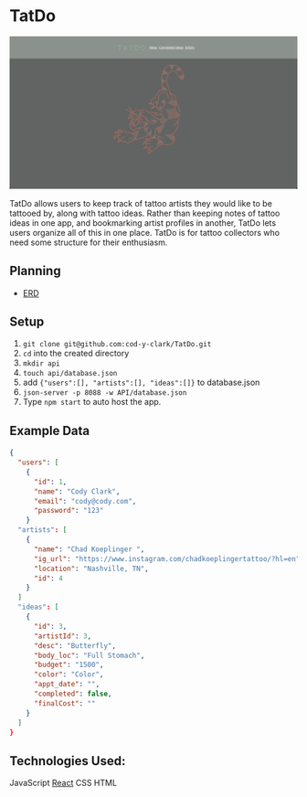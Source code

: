 # TatDo
![HomePage](TatDoREADME.png)

TatDo allows users to keep track of tattoo artists they would like to be tattooed by, along with tattoo ideas. Rather than keeping notes of tattoo ideas in one app, and bookmarking artist profiles in another, TatDo lets users organize all of this in one place. TatDo is for tattoo collectors who need some structure for their enthusiasm. 

## Planning
- [ERD](https://dbdiagram.io/d/6134dcc6825b5b0146f39bb3)

## Setup
1. `git clone git@github.com:cod-y-clark/TatDo.git`
1. `cd` into the created directory
1. `mkdir api`
1. `touch api/database.json`
1.  add `{"users":[], "artists":[], "ideas":[]}` to database.json
1. `json-server -p 8088 -w API/database.json`
1. Type `npm start` to auto host the app.

## Example Data
```json
{
  "users": [
    {
      "id": 1,
      "name": "Cody Clark",
      "email": "cody@cody.com",
      "password": "123"
    }
  "artists": [
    {
      "name": "Chad Koeplinger ",
      "ig_url": "https://www.instagram.com/chadkoeplingertattoo/?hl=en",
      "location": "Nashville, TN",
      "id": 4
    }
  ]
  "ideas": [
    {
      "id": 3,
      "artistId": 3,
      "desc": "Butterfly",
      "body_loc": "Full Stomach",
      "budget": "1500",
      "color": "Color",
      "appt_date": "",
      "completed": false,
      "finalCost": ""
    }
  ]
}
```

## Technologies Used: 
JavaScript
[React](https://reactjs.org/)
CSS
HTML
